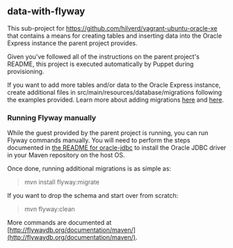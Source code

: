 ## data-with-flyway

This sub-project for https://github.com/hilverd/vagrant-ubuntu-oracle-xe that contains a means for creating tables and 
inserting data into the Oracle Express instance the parent project provides.

Given you've followed all of the instructions on the parent project's README, this project is executed automatically
by Puppet during provisioning. 

If you want to add more tables and/or data to the Oracle Express instance, create additional files in src/main/resources/database/migrations
following the examples provided.
Learn more about adding migrations [here](http://flywaydb.org/documentation/migration/) and [here](http://flywaydb.org/documentation/migration/sql.html).

### Running Flyway manually

While the guest provided by the parent project is running, you can run Flyway commands manually.
You will need to perform the steps documented in [the README for oracle-jdbc](../oracle-jdbc/README.md) to install the Oracle JDBC
driver in your Maven repository on the host OS.

Once done, running additional migrations is as simple as:

> mvn install flyway:migrate

If you want to drop the schema and start over from scratch:

> mvn flyway:clean

More commands are documented at [http://flywaydb.org/documentation/maven/](http://flywaydb.org/documentation/maven/).

